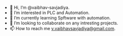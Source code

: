- 👋 Hi, I’m @vaibhav-savjadiya.
- 👀 I’m interested in PLC and Automation.
- 🌱 I’m currently learning Spftware with automation.
- 💞️ I’m looking to collaborate on any intresting projects.
- 📫 How to reach me v.vaibhavsavjadiya@gmail.com.

<!---
vaibhav-savjadiya/vaibhav-savjadiya is a ✨ special ✨ repository because its `README.md` (this file) appears on your GitHub profile.
You can click the Preview link to take a look at your changes.
--->

